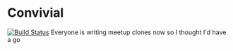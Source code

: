 Convivial
=========

[![Build Status](https://travis-ci.org/tomverran/convivial.svg?branch=master)](https://travis-ci.org/tomverran/convivial)
Everyone is writing meetup clones now so I thought I'd have a go
